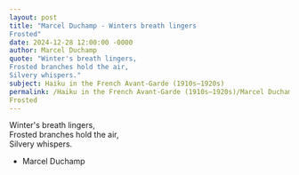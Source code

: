 ```yaml
---
layout: post
title: "Marcel Duchamp - Winters breath lingers  
Frosted"
date: 2024-12-28 12:00:00 -0000
author: Marcel Duchamp
quote: "Winter's breath lingers,  
Frosted branches hold the air,  
Silvery whispers."
subject: Haiku in the French Avant-Garde (1910s–1920s)
permalink: /Haiku in the French Avant-Garde (1910s–1920s)/Marcel Duchamp/Marcel Duchamp - Winters breath lingers  
Frosted
---
```


Winter's breath lingers,  
Frosted branches hold the air,  
Silvery whispers.

- Marcel Duchamp
